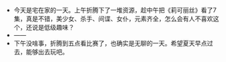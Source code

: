 - 今天是宅在家的一天。上午折腾下了一堆资源，趁中午把《莉可丽丝》看了7集，真是不错，美少女、杀手、间谍、女仆，元素齐全，怎么会有人不喜欢这个，还说是低级趣味？
- ——
- 下午没啥事，折腾到五点看比赛了，也确实是无聊的一天。希望夏天早点过去，能够出去玩吧。